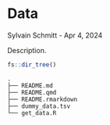 # Data
Sylvain Schmitt -
Apr 4, 2024

Description.

``` r
fs::dir_tree()
```

    .
    ├── README.md
    ├── README.qmd
    ├── README.rmarkdown
    ├── dummy_data.tsv
    └── get_data.R
